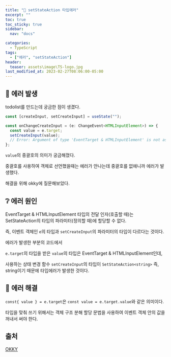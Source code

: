 ```yaml
---
title: "🚨 setStateAction 타입에러"
excerpt: ""
toc: true
toc_sticky: true
sidebar:
  nav: "docs"

categories:
  - TypeScript
tags:
  - ["에러", "setStateAction"]
header:
  teaser: assets\image\TS-logo.jpg
last_modified_at: 2023-02-27T08:06:00-05:00
---
```


## 🚨 에러 발생

todolist를 만드는데 궁금한 점이 생겼다.

```ts
const [createInput, setCreateInput] = useState("");

const onChangeCreateInput = (e: ChangeEvent<HTMLInputElement>) => {
  const value = e.target;
  setCreateInput(value);
  // Error: Argument of type 'EventTarget & HTMLInputElement' is not assignable to parameter of type 'SetStateAction<string>'.ts(2345)
};
```

`value`의 중괄호의 의미가 궁금해졌다.

중괄호를 사용하여 객체로 선언했을때는 에러가 안나는데 중괄호를 없애니까 에러가 발생했다.

해결을 위해 okky에 질문해보았다.

## ❔ 에러 원인

EventTarget & HTMLInputElement 타입의 전달 인자(호출할 때)는 SetStateAction<string>의 타입의 파라미터(정의할 때)에 할당할 수 없다.

즉, 이벤트 객체인 `e`의 타입과 `setCreateInput`의 파라미터의 타입이 다르다는 것이다.

에러가 발생한 부분의 코드에서

`e.target`의 타입을 받은 `value`의 타입은 EventTarget & HTMLInputElement인데,

사용하는 상태 변경 함수 `setCreateInput`의 타입이 `SetStateAction<string>` 즉, string이기 때문에 타입에러가 발생한 것이다.

## 🔨 에러 해결

`const{ value } = e.target`은 `const value = e.target.value`와 같은 의미이다.

타입을 맞춰 쓰기 위해서는 객체 구조 분해 할당 문법을 사용하여 이벤트 객체 안의 값을 꺼내서 써야 한다.

## 출처

[OKKY](https://okky.kr/articles/1351793#note-1569940)
